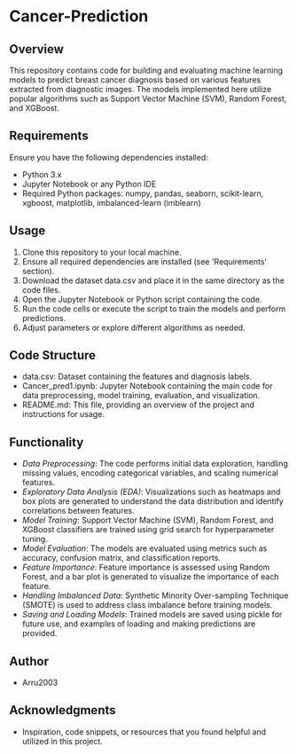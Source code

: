 # Cancer-Prediction

## Overview
This repository contains code for building and evaluating machine learning models to predict breast cancer diagnosis based on various features extracted from diagnostic images. The models implemented here utilize popular algorithms such as Support Vector Machine (SVM), Random Forest, and XGBoost.

## Requirements
Ensure you have the following dependencies installed:
- Python 3.x
- Jupyter Notebook or any Python IDE
- Required Python packages: numpy, pandas, seaborn, scikit-learn, xgboost, matplotlib, imbalanced-learn (imblearn)

## Usage
1. Clone this repository to your local machine.
2. Ensure all required dependencies are installed (see 'Requirements' section).
3. Download the dataset data.csv and place it in the same directory as the code files.
4. Open the Jupyter Notebook or Python script containing the code.
5. Run the code cells or execute the script to train the models and perform predictions.
6. Adjust parameters or explore different algorithms as needed.

## Code Structure
- data.csv: Dataset containing the features and diagnosis labels.
- Cancer_pred1.ipynb: Jupyter Notebook containing the main code for data preprocessing, model training, evaluation, and visualization.
- README.md: This file, providing an overview of the project and instructions for usage.

## Functionality
- *Data Preprocessing*: The code performs initial data exploration, handling missing values, encoding categorical variables, and scaling numerical features.
- *Exploratory Data Analysis (EDA)*: Visualizations such as heatmaps and box plots are generated to understand the data distribution and identify correlations between features.
- *Model Training*: Support Vector Machine (SVM), Random Forest, and XGBoost classifiers are trained using grid search for hyperparameter tuning.
- *Model Evaluation*: The models are evaluated using metrics such as accuracy, confusion matrix, and classification reports.
- *Feature Importance*: Feature importance is assessed using Random Forest, and a bar plot is generated to visualize the importance of each feature.
- *Handling Imbalanced Data*: Synthetic Minority Over-sampling Technique (SMOTE) is used to address class imbalance before training models.
- *Saving and Loading Models*: Trained models are saved using pickle for future use, and examples of loading and making predictions are provided.

## Author
- Arru2003
  
## Acknowledgments
- Inspiration, code snippets, or resources that you found helpful and utilized in this project.
